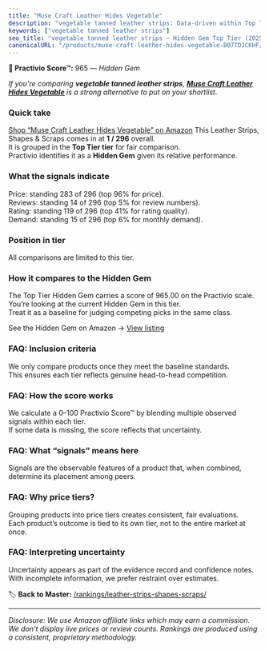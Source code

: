 ```yaml
---
title: "Muse Craft Leather Hides Vegetable"
description: "vegetable tanned leather strips: Data-driven within Top Tier ranking using the Practivio Score™. Positioned by quality, value, demand, findability, momentum."
keywords: ["vegetable tanned leather strips"]
seo_title: "vegetable tanned leather strips — Hidden Gem Top Tier (2025)"
canonicalURL: "/products/muse-craft-leather-hides-vegetable-B07TDJCKHF/"
---
```


**💎 Practivio Score™:** 965 — _Hidden Gem_


*If you're comparing **vegetable tanned leather strips**, **[Muse Craft Leather Hides Vegetable](https://www.amazon.com/dp/B07TDJCKHF?tag=practivio-20)** is a strong alternative to put on your shortlist.*
### Quick take
[Shop “Muse Craft Leather Hides Vegetable” on Amazon](https://www.amazon.com/dp/B07TDJCKHF?tag=practivio-20)
This Leather Strips, Shapes & Scraps comes in at **1 / 296** overall.  
It is grouped in the **Top Tier tier** for fair comparison.  
Practivio identifies it as a **Hidden Gem** given its relative performance.

### What the signals indicate
Price: standing 283 of 296 (top 96% for price).  
Reviews: standing 14 of 296 (top 5% for review numbers).  
Rating: standing 119 of 296 (top 41% for rating quality).  
Demand: standing 15 of 296 (top 6% for monthly demand).

### Position in tier
All comparisons are limited to this tier.

### How it compares to the Hidden Gem
The Top Tier Hidden Gem carries a score of 965.00 on the Practivio scale.  
You’re looking at the current Hidden Gem in this tier.  
Treat it as a baseline for judging competing picks in the same class.  

See the Hidden Gem on Amazon → [View listing](https://www.amazon.com/dp/B07TDJCKHF?tag=practivio-20)

### FAQ: Inclusion criteria
We only compare products once they meet the baseline standards.  
This ensures each tier reflects genuine head-to-head competition.

### FAQ: How the score works
We calculate a 0–100 Practivio Score™ by blending multiple observed signals within each tier.  
If some data is missing, the score reflects that uncertainty.

### FAQ: What “signals” means here
Signals are the observable features of a product that, when combined, determine its placement among peers.

### FAQ: Why price tiers?
Grouping products into price tiers creates consistent, fair evaluations.  
Each product’s outcome is tied to its own tier, not to the entire market at once.

### FAQ: Interpreting uncertainty
Uncertainty appears as part of the evidence record and confidence notes.  
With incomplete information, we prefer restraint over estimates.


🏷️ **Back to Master:** [/rankings/leather-strips-shapes-scraps/](/rankings/leather-strips-shapes-scraps/)

---
_Disclosure: We use Amazon affiliate links which may earn a commission. We don’t display live prices or review counts. Rankings are produced using a consistent, proprietary methodology._
